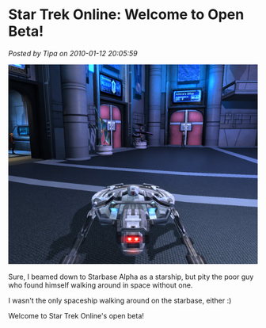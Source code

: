 # Star Trek Online: Welcome to Open Beta!

*Posted by Tipa on 2010-01-12 20:05:59*

![](../../../uploads/2010/01/GameClient-2010-01-12-19-45-16-80.jpg "Spaceship to the bridge!")

Sure, I beamed down to Starbase Alpha as a starship, but pity the poor guy who found himself walking around in space without one.

I wasn't the only spaceship walking around on the starbase, either :)

Welcome to Star Trek Online's open beta!

